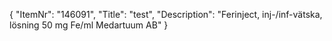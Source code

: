 {
  "ItemNr": "146091",
  "Title": "test",
  "Description": "Ferinject, inj-/inf-vätska, lösning 50 mg Fe/ml Medartuum AB"
}